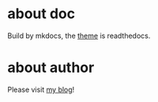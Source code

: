 


# about doc 

Build by mkdocs, the [theme](https://mkdocs.github.io/mkdocs-bootswatch/) is readthedocs.

# about author  

Please visit [my blog](https://blog.ipds.top/)! 

